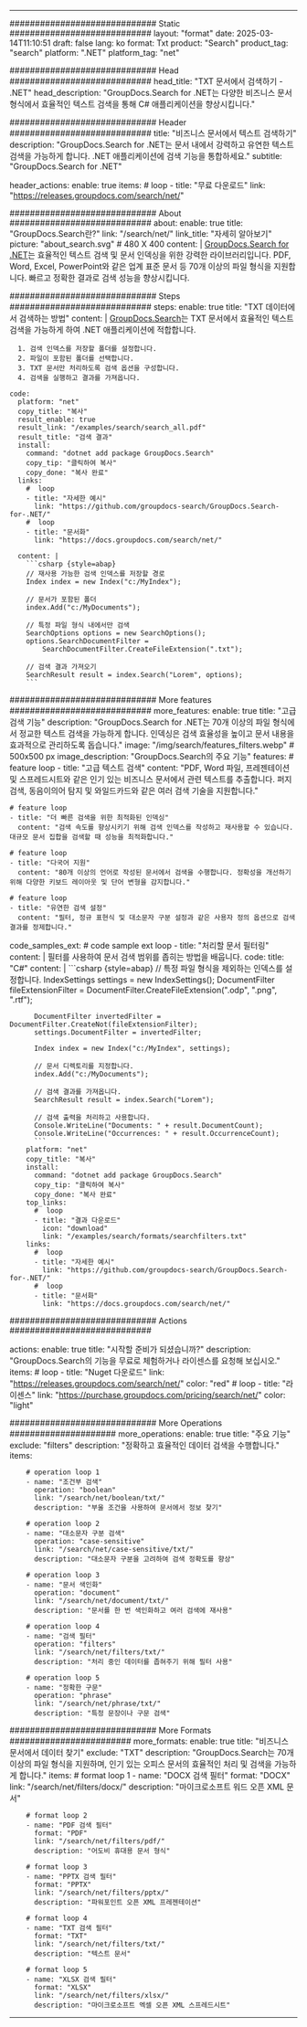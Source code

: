 
---
############################# Static ############################
layout: "format"
date:  2025-03-14T11:10:51
draft: false
lang: ko
format: Txt
product: "Search"
product_tag: "search"
platform: ".NET"
platform_tag: "net"

############################# Head ############################
head_title: "TXT 문서에서 검색하기 - .NET"
head_description: "GroupDocs.Search for .NET는 다양한 비즈니스 문서 형식에서 효율적인 텍스트 검색을 통해 C# 애플리케이션을 향상시킵니다."

############################# Header ############################
title: "비즈니스 문서에서 텍스트 검색하기" 
description: "GroupDocs.Search for .NET는 문서 내에서 강력하고 유연한 텍스트 검색을 가능하게 합니다. .NET 애플리케이션에 검색 기능을 통합하세요."
subtitle: "GroupDocs.Search for .NET" 

header_actions:
  enable: true
  items:
    #  loop
    - title: "무료 다운로드"
      link: "https://releases.groupdocs.com/search/net/"
      
############################# About ############################
about:
    enable: true
    title: "GroupDocs.Search란?"
    link: "/search/net/"
    link_title: "자세히 알아보기"
    picture: "about_search.svg" # 480 X 400
    content: |
       [GroupDocs.Search for .NET](/search/net/)는 효율적인 텍스트 검색 및 문서 인덱싱을 위한 강력한 라이브러리입니다. PDF, Word, Excel, PowerPoint와 같은 업계 표준 문서 등 70개 이상의 파일 형식을 지원합니다. 빠르고 정확한 결과로 검색 성능을 향상시킵니다.

############################# Steps ############################
steps:
    enable: true
    title: "TXT 데이터에서 검색하는 방법"
    content: |
      [GroupDocs.Search](/search/net/)는 TXT 문서에서 효율적인 텍스트 검색을 가능하게 하여 .NET 애플리케이션에 적합합니다.
      
      1. 검색 인덱스를 저장할 폴더를 설정합니다.
      2. 파일이 포함된 폴더를 선택합니다.
      3. TXT 문서만 처리하도록 검색 옵션을 구성합니다.
      4. 검색을 실행하고 결과를 가져옵니다.
   
    code:
      platform: "net"
      copy_title: "복사"
      result_enable: true
      result_link: "/examples/search/search_all.pdf"
      result_title: "검색 결과"
      install:
        command: "dotnet add package GroupDocs.Search"
        copy_tip: "클릭하여 복사"
        copy_done: "복사 완료"
      links:
        #  loop
        - title: "자세한 예시"
          link: "https://github.com/groupdocs-search/GroupDocs.Search-for-.NET/"
        #  loop
        - title: "문서화"
          link: "https://docs.groupdocs.com/search/net/"
          
      content: |
        ```csharp {style=abap}
        // 재사용 가능한 검색 인덱스를 저장할 경로
        Index index = new Index("c:/MyIndex");

        // 문서가 포함된 폴더
        index.Add("c:/MyDocuments");

        // 특정 파일 형식 내에서만 검색
        SearchOptions options = new SearchOptions();
        options.SearchDocumentFilter = 
            SearchDocumentFilter.CreateFileExtension(".txt");

        // 검색 결과 가져오기
        SearchResult result = index.Search("Lorem", options);
        ```            

############################# More features ############################
more_features:
  enable: true
  title: "고급 검색 기능"
  description: "GroupDocs.Search for .NET는 70개 이상의 파일 형식에서 정교한 텍스트 검색을 가능하게 합니다. 인덱싱은 검색 효율성을 높이고 문서 내용을 효과적으로 관리하도록 돕습니다."
  image: "/img/search/features_filters.webp" # 500x500 px
  image_description: "GroupDocs.Search의 주요 기능"
  features:
    # feature loop
    - title: "고급 텍스트 검색"
      content: "PDF, Word 파일, 프레젠테이션 및 스프레드시트와 같은 인기 있는 비즈니스 문서에서 관련 텍스트를 추출합니다. 퍼지 검색, 동음이의어 탐지 및 와일드카드와 같은 여러 검색 기술을 지원합니다."

    # feature loop
    - title: "더 빠른 검색을 위한 최적화된 인덱싱"
      content: "검색 속도를 향상시키기 위해 검색 인덱스를 작성하고 재사용할 수 있습니다. 대규모 문서 집합을 검색할 때 성능을 최적화합니다."

    # feature loop
    - title: "다국어 지원"
      content: "80개 이상의 언어로 작성된 문서에서 검색을 수행합니다. 정확성을 개선하기 위해 다양한 키보드 레이아웃 및 단어 변형을 감지합니다."

    # feature loop
    - title: "유연한 검색 설정"
      content: "필터, 정규 표현식 및 대소문자 구분 설정과 같은 사용자 정의 옵션으로 검색 결과를 정제합니다."
      
  code_samples_ext:
    # code sample ext loop
    - title: "처리할 문서 필터링"
      content: |
        필터를 사용하여 문서 검색 범위를 좁히는 방법을 배웁니다.
      code:
        title: "C#"
        content: |
          ```csharp {style=abap}
          // 특정 파일 형식을 제외하는 인덱스를 설정합니다.
          IndexSettings settings = new IndexSettings();
          DocumentFilter fileExtensionFilter = 
            DocumentFilter.CreateFileExtension(".odp", ".png", ".rtf");

          DocumentFilter invertedFilter = DocumentFilter.CreateNot(fileExtensionFilter);
          settings.DocumentFilter = invertedFilter;

          Index index = new Index("c:/MyIndex", settings);
              
          // 문서 디렉토리를 지정합니다.
          index.Add("c:/MyDocuments");

          // 검색 결과를 가져옵니다.
          SearchResult result = index.Search("Lorem");
          
          // 검색 출력을 처리하고 사용합니다.
          Console.WriteLine("Documents: " + result.DocumentCount);
          Console.WriteLine("Occurrences: " + result.OccurrenceCount);
          ```
        platform: "net"
        copy_title: "복사"
        install:
          command: "dotnet add package GroupDocs.Search"
          copy_tip: "클릭하여 복사"
          copy_done: "복사 완료"
        top_links:
          #  loop
          - title: "결과 다운로드"
            icon: "download"
            link: "/examples/search/formats/searchfilters.txt"
        links:
          #  loop
          - title: "자세한 예시"
            link: "https://github.com/groupdocs-search/GroupDocs.Search-for-.NET/"
          #  loop
          - title: "문서화"
            link: "https://docs.groupdocs.com/search/net/"
            

            


############################# Actions ############################

actions:
  enable: true
  title: "시작할 준비가 되셨습니까?"
  description: "GroupDocs.Search의 기능을 무료로 체험하거나 라이센스를 요청해 보십시오."
  items:
    #  loop
    - title: "Nuget 다운로드"
      link: "https://releases.groupdocs.com/search/net/"
      color: "red"
        #  loop
    - title: "라이센스"
      link: "https://purchase.groupdocs.com/pricing/search/net/"
      color: "light"


############################# More Operations #####################
more_operations:
    enable: true
    title: "주요 기능"
    exclude: "filters"
    description: "정확하고 효율적인 데이터 검색을 수행합니다."
    items: 
          
        # operation loop 1
        - name: "조건부 검색"
          operation: "boolean"
          link: "/search/net/boolean/txt/"
          description: "부울 조건을 사용하여 문서에서 정보 찾기"

        # operation loop 2
        - name: "대소문자 구분 검색"
          operation: "case-sensitive"
          link: "/search/net/case-sensitive/txt/"
          description: "대소문자 구분을 고려하여 검색 정확도를 향상"

        # operation loop 3
        - name: "문서 색인화"
          operation: "document"
          link: "/search/net/document/txt/"
          description: "문서를 한 번 색인화하고 여러 검색에 재사용"

        # operation loop 4
        - name: "검색 필터"
          operation: "filters"
          link: "/search/net/filters/txt/"
          description: "처리 중인 데이터를 좁혀주기 위해 필터 사용"

        # operation loop 5
        - name: "정확한 구문"
          operation: "phrase"
          link: "/search/net/phrase/txt/"
          description: "특정 문장이나 구문 검색"
          
        
          
############################# More Formats ########################
more_formats:
    enable: true
    title: "비즈니스 문서에서 데이터 찾기"
    exclude: "TXT"
    description: "GroupDocs.Search는 70개 이상의 파일 형식을 지원하며, 인기 있는 오피스 문서의 효율적인 처리 및 검색을 가능하게 합니다."
    items: 
        # format loop 1
        - name: "DOCX 검색 필터"
          format: "DOCX"
          link: "/search/net/filters/docx/"
          description: "마이크로소프트 워드 오픈 XML 문서"
          
        # format loop 2
        - name: "PDF 검색 필터"
          format: "PDF"
          link: "/search/net/filters/pdf/"
          description: "어도비 휴대용 문서 형식"
          
        # format loop 3
        - name: "PPTX 검색 필터"
          format: "PPTX"
          link: "/search/net/filters/pptx/"
          description: "파워포인트 오픈 XML 프레젠테이션"

        # format loop 4
        - name: "TXT 검색 필터"
          format: "TXT"
          link: "/search/net/filters/txt/"
          description: "텍스트 문서"
          
        # format loop 5
        - name: "XLSX 검색 필터"
          format: "XLSX"
          link: "/search/net/filters/xlsx/"
          description: "마이크로소프트 엑셀 오픈 XML 스프레드시트"
  

---